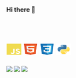 ### Hi there 👋

<div>
    <a href="https://github.com/Niiiih0302"></a>
    <img height="180em" src="https://github-readme-stats.vercel.app/api?username=Niiiih0302&show_icons=true&theme=dracula&include_all_commits=true&count_private=true" alt="">
    <img height="180em" src="https://github-readme-stats.vercel.app/api/top-langs/?username=Niiiih0302&layout=compact&langs_count=16&theme=dracula" alt="">
</div>

##

<div style="display: inline_block"><br>
    <img align="center" alt="Ni-Js" height="30" width="40" src="https://raw.githubusercontent.com/devicons/devicon/master/icons/javascript/javascript-plain.svg">
    <img align="center" alt="Ni-HTML" height="30" width="40" src="https://raw.githubusercontent.com/devicons/devicon/master/icons/html5/html5-original.svg">
    <img align="center" alt="Ni-CSS" height="30" width="40" src="https://raw.githubusercontent.com/devicons/devicon/master/icons/css3/css3-original.svg">
    <img align="center" alt="Ni-Python" height="30" width="40" src="https://raw.githubusercontent.com/devicons/devicon/master/icons/python/python-original.svg">
</div>

##

<div> 
    <a href="https://instagram.com/nidrigues10" target="_blank"><img src="https://img.shields.io/badge/-Instagram-%23E4405F?style=for-the-badge&logo=instagram&logoColor=white" target="_blank"></a>
    <a href="https://discord.gg/" target="_blank"><img src="https://img.shields.io/badge/Discord-7289DA?style=for-the-badge&logo=discord&logoColor=white" target="_blank"></a> 
    <a href ="nidrigues14@gmail.com"><img src="https://img.shields.io/badge/-Gmail-%23333?style=for-the-badge&logo=gmail&logoColor=white" target="_blank"></a>
</div>
